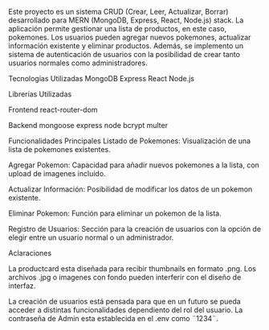 Este proyecto es un sistema CRUD (Crear, Leer, Actualizar, Borrar) desarrollado para MERN (MongoDB, Express, React, Node.js) stack. La aplicación permite gestionar una lista de productos, en este caso, pokemones. Los usuarios pueden agregar nuevos pokemones, actualizar información existente y eliminar productos. Además, se implemento un sistema de autenticación de usuarios con la posibilidad de crear tanto usuarios normales como administradores.

Tecnologías Utilizadas
MongoDB
Express
React
Node.js

Librerías Utilizadas

Frontend
react-router-dom

Backend
mongoose
express
node
bcrypt
multer

Funcionalidades Principales
Listado de Pokemones: Visualización de una lista de pokemones existentes.

Agregar Pokemon: Capacidad para añadir nuevos pokemones a la lista, con upload de imagenes incluido.

Actualizar Información: Posibilidad de modificar los datos de un pokemon existente.

Eliminar Pokemon: Función para eliminar un pokemon de la lista.

Registro de Usuarios: Sección para la creación de usuarios con la opción de elegir entre un usuario normal o un administrador.

Aclaraciones

La productcard esta diseñada para recibir thumbnails en formato .png. Los archivos .jpg o imagenes con fondo pueden interferir con el diseño de interfaz.

La creación de usuarios está pensada para que en un futuro se pueda acceder a distintas funcionalidades dependiento del rol del usuario. La contraseña de Admin esta establecida en el .env como ¨1234¨.